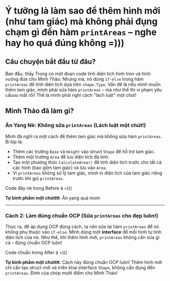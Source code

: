 
# Ý tưởng là làm sao để thêm hình mới (như tam giác) mà không phải đụng chạm gì đến hàm `printAreas` – nghe hay ho quá đúng không =)))

## Câu chuyện bắt đầu từ đâu? 

Ban đầu, thầy Trọng có một đoạn code tính diện tích hình tròn và hình vuông đưa cho Minh Thảo. Nhưng mà, nó dùng `if-else` trong hàm `printAreas` để tính diện tích dựa trên `shape.Type`. Vấn đề là nếu mình muốn thêm tam giác, mình phải sửa hàm `printAreas` – mà như thế thì vi phạm yêu cầuuu mất rồi! Thế là mình phải nghĩ cách "lách luật" một chút! 

## Minh Thảo đã làm gì?

### Ăn Yang Nè: Không sửa `printAreas` (Lách luật một chút!)

Mình đã nghĩ ra một cách để thêm tam giác mà không sửa hàm `printAreas`. Bí kíp là:
- Thêm các trường `Base` và `Height` vào struct `Shape` để hỗ trợ tam giác.
- Thêm một trường `Area` để lưu diện tích đã tính.
- Tạo một phương thức `CalculateArea()` để tính diện tích trước cho tất cả các hình (bao gồm tam giác) và lưu vào `Area`.
- Vì `printAreas` không xử lý tam giác, mình in diện tích của tam giác riêng trước khi gọi `printAreas`.

Code đây nè trong Before á =)))

**Tự bình phẩm một chútttt**: Ăn yang quá mom

---

### Cách 2: Làm đúng chuẩn OCP (Sửa `printAreas` cho đẹp luôn!)

Thực ra, để áp dụng OCP đúng cách, ta nên sửa lại hàm `printAreas` để nó không phụ thuộc vào `if-else`. Mình dùng một **interface** để mỗi hình tự tính diện tích của nó. Như thế, khi thêm hình mới, `printAreas` không cần sửa gì cả – đúng chuẩn OCP luôn!

Code chuẩn trong After á =)))

**Tự bình phẩm một chútttt**: Cách này đúng chuẩn OCP luôn! Thêm hình mới chỉ cần tạo struct mới và triển khai interface `Shape`, không cần đụng đến `printAreas`. Đỉnh của chóp mười điểm cho Minh Thảo!
